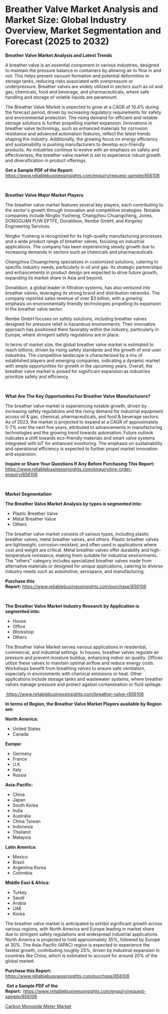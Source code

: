 <p><h1>Breather Valve Market Analysis and Market Size: Global Industry Overview, Market Segmentation and Forecast (2025 to 2032)</h1></p><p><strong>Breather Valve Market Analysis and Latest Trends</strong></p>
<p><p>A breather valve is an essential component in various industries, designed to maintain the pressure balance in containers by allowing air to flow in and out. This helps prevent vacuum formation and potential deformities in storage tanks, reducing risks associated with overpressure or underpressure. Breather valves are widely utilized in sectors such as oil and gas, chemicals, food and beverage, and pharmaceuticals, where safe handling and storage of volatile liquids are paramount.</p><p>The Breather Valve Market is expected to grow at a CAGR of 10.4% during the forecast period, driven by increasing regulatory requirements for safety and environmental protection. The rising demand for efficient and reliable storage solutions is further propelling market expansion. Innovations in breather valve technology, such as enhanced materials for corrosion resistance and advanced automation features, reflect the latest trends shaping the industry. Additionally, the growing focus on energy efficiency and sustainability is pushing manufacturers to develop eco-friendly products. As industries continue to evolve with an emphasis on safety and effectiveness, the breather valve market is set to experience robust growth and diversification in product offerings.</p></p>
<p><strong>Get a Sample PDF of the Report:&nbsp;</strong> <a href="https://www.reliablebusinessinsights.com/enquiry/request-sample/856106?utm_campaign=2323&utm_medium=2&utm_source=Github&utm_content=ia&utm_term=17022025&utm_id=breather-valve">https://www.reliablebusinessinsights.com/enquiry/request-sample/856106</a></p>
<p>&nbsp;</p>
<p><strong>Breather Valve Major Market Players</strong></p>
<p><p>The breather valve market features several key players, each contributing to the sector's growth through innovation and competitive strategies. Notable companies include Ningbo Yusheng, Changzhou Chuangcheng, Jones, DONGGUAN PUW EPTFE, Donaldson, Rembe GmbH, and Kingsley Engineering Services. </p><p>Ningbo Yusheng is recognized for its high-quality manufacturing processes and a wide product range of breather valves, focusing on industrial applications. The company has been experiencing steady growth due to increasing demands in sectors such as chemicals and pharmaceuticals.</p><p>Changzhou Chuangcheng specializes in customized solutions, catering to specific industry needs, particularly in oil and gas. Its strategic partnerships and enhancements in product design are expected to drive future growth, expanding its market share in Asia and beyond.</p><p>Donaldson, a global leader in filtration systems, has also ventured into breather valves, leveraging its strong brand and distribution networks. The company reported sales revenue of over $3 billion, with a growing emphasis on environmentally friendly technologies propelling its expansion in the breather valve sector.</p><p>Rembe GmbH focuses on safety solutions, including breather valves designed for pressure relief in hazardous environments. Their innovative approach has positioned them favorably within the industry, particularly in Europe, where stringent safety regulations are in place.</p><p>In terms of market size, the global breather valve market is estimated to reach billions, driven by rising safety standards and the growth of end-user industries. The competitive landscape is characterized by a mix of established players and emerging companies, indicating a dynamic market with ample opportunities for growth in the upcoming years. Overall, the breather valve market is poised for significant expansion as industries prioritize safety and efficiency.</p></p>
<p>&nbsp;</p>
<p><strong>What Are The Key Opportunities For Breather Valve Manufacturers?</strong></p>
<p><p>The breather valve market is experiencing notable growth, driven by increasing safety regulations and the rising demand for industrial equipment across oil & gas, chemical, pharmaceuticals, and food & beverage sectors. As of 2023, the market is projected to expand at a CAGR of approximately 5-7% over the next five years, attributed to advancements in manufacturing technologies and the growing trend towards automation. Future outlook indicates a shift towards eco-friendly materials and smart valve systems integrated with IoT for enhanced monitoring. The emphasis on sustainability and operational efficiency is expected to further propel market innovation and expansion.</p></p>
<p><strong>Inquire or Share Your Questions If Any Before Purchasing This Report:</strong> <a href="https://www.reliablebusinessinsights.com/enquiry/pre-order-enquiry/856106?utm_campaign=2323&utm_medium=2&utm_source=Github&utm_content=ia&utm_term=17022025&utm_id=breather-valve">https://www.reliablebusinessinsights.com/enquiry/pre-order-enquiry/856106</a></p>
<p>&nbsp;</p>
<p><strong>Market Segmentation</strong></p>
<p><strong>The Breather Valve Market Analysis by types is segmented into:</strong></p>
<p><ul><li>Plastic Breather Valve</li><li>Metal Breather Value</li><li>Others</li></ul></p>
<p><p>The breather valve market consists of various types, including plastic breather valves, metal breather valves, and others. Plastic breather valves are lightweight, corrosion-resistant, and often used in applications where cost and weight are critical. Metal breather valves offer durability and high-temperature resistance, making them suitable for industrial environments. The "others" category includes specialized breather valves made from alternative materials or designed for unique applications, catering to diverse industry needs such as automotive, aerospace, and manufacturing.</p></p>
<p><strong>Purchase this Report:&nbsp;</strong><a href="https://www.reliablebusinessinsights.com/purchase/856106?utm_campaign=2323&utm_medium=2&utm_source=Github&utm_content=ia&utm_term=17022025&utm_id=breather-valve">https://www.reliablebusinessinsights.com/purchase/856106</a></p>
<p>&nbsp;</p>
<p><strong>The Breather Valve Market Industry Research by Application is segmented into:</strong></p>
<p><ul><li>House</li><li>Office</li><li>Workshop</li><li>Others</li></ul></p>
<p><p>The Breather Valve Market serves various applications in residential, commercial, and industrial settings. In houses, breather valves regulate air pressure and prevent moisture buildup, enhancing indoor air quality. Offices utilize these valves to maintain optimal airflow and reduce energy costs. Workshops benefit from breathing valves to ensure safe ventilation, especially in environments with chemical emissions or heat. Other applications include storage tanks and wastewater systems, where breather valves manage pressure and protect against contamination or fluid spillage.</p></p>
<p><a href="https://www.reliablebusinessinsights.com/breather-valve-r856106?utm_campaign=2323&utm_medium=2&utm_source=Github&utm_content=ia&utm_term=17022025&utm_id=breather-valve">&nbsp;https://www.reliablebusinessinsights.com/breather-valve-r856106</a></p>
<p><strong>In terms of Region, the Breather Valve Market Players available by Region are:</strong></p>
<p>
    <p> <strong> North America: </strong>
        <ul>
            <li>United States</li>
            <li>Canada</li>
        </ul>
        </p> 
    <p> <strong> Europe: </strong>
        <ul>
            <li>Germany</li>
            <li>France</li>
            <li>U.K.</li>
            <li>Italy</li>
            <li>Russia</li>
        </ul>
        </p> 
    <p> <strong> Asia-Pacific: </strong>
        <ul>
            <li>China</li>
            <li>Japan</li>
            <li>South Korea</li>
            <li>India</li>
            <li>Australia</li>
            <li>China Taiwan</li>
            <li>Indonesia</li>
            <li>Thailand</li>
            <li>Malaysia</li>
        </ul>
        </p> 
    <p> <strong> Latin America: </strong>
        <ul>
            <li>Mexico</li>
            <li>Brazil</li>
            <li>Argentina Korea</li>
            <li>Colombia</li>
        </ul>
        </p> 
    <p> <strong> Middle East & Africa: </strong>
        <ul>
            <li>Turkey</li>
            <li>Saudi</li>
            <li>Arabia</li>
            <li>UAE</li>
            <li>Korea</li>
        </ul>
    </p>
    </p>
<p><p>The breather valve market is anticipated to exhibit significant growth across various regions, with North America and Europe leading in market share due to stringent safety regulations and widespread industrial applications. North America is projected to hold approximately 35%, followed by Europe at 30%. The Asia-Pacific (APAC) region is expected to experience the fastest growth, contributing roughly 25%, driven by industrial expansion in countries like China, which is estimated to account for around 20% of the global market.</p></p>
<p><strong>Purchase this Report: </strong><a href="https://www.reliablebusinessinsights.com/purchase/856106?utm_campaign=2323&utm_medium=2&utm_source=Github&utm_content=ia&utm_term=17022025&utm_id=breather-valve">https://www.reliablebusinessinsights.com/purchase/856106</a></p>
<p>&nbsp;<strong>Get a Sample PDF of the Report:&nbsp;&nbsp;</strong><a href="https://www.reliablebusinessinsights.com/enquiry/request-sample/856106?utm_campaign=2323&utm_medium=2&utm_source=Github&utm_content=ia&utm_term=17022025&utm_id=breather-valve">https://www.reliablebusinessinsights.com/enquiry/request-sample/856106</a></p>
<p><strong></strong></p>
<p><p><a href="https://github.com/tanekacalderon743/Market-Research-Report-List-1/blob/main/carbon-monoxide-meter-market.md?utm_campaign=2323&utm_medium=2&utm_source=Github&utm_content=ia&utm_term=17022025&utm_id=breather-valve">Carbon Monoxide Meter Market</a></p></p>